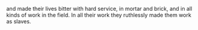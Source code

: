 and made their lives bitter with hard service, in mortar and brick, and in all kinds of work in the field. In all their work they ruthlessly made them work as slaves.
